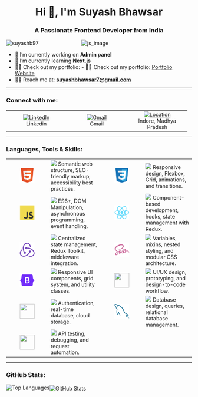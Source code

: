 <h1 align="center">Hi 👋, I'm Suyash Bhawsar</h1>
<h3 align="center">A Passionate Frontend Developer from India</h3>

<img align="right" alt="js_image" width="300" src="https://user-images.githubusercontent.com/74038190/219923809-b86dc415-a0c2-4a38-bc88-ad6cf06395a8.gif" /> 

<p align="left"> <img src="https://komarev.com/ghpvc/?username=suyashb97&label=Profile%20views&color=0e75b6&style=flat" alt="suyashb97" /> </p>

- 🔭 I’m currently working on **Admin panel**
- 🌱 I’m currently learning **Next.js**
- 👨‍💻 Check out my portfolio: - 👨‍💻 Check out my portfolio: <a href="https://suyash-bhawsar-portfolio.netlify.app/" target="_blank" rel="noopener noreferrer">Portfolio Website</a>
- 👯️‍♂️ Reach me at: **suyashbhawsar7@gmail.com**

---

<h3 align="left">Connect with me:</h3>
<table>
 <tr>
    <td align="center" width="150">
      <a href="https://www.linkedin.com/in/suyash-bhawsar" target="_blank">
        <img src="https://cdn.jsdelivr.net/gh/devicons/devicon/icons/linkedin/linkedin-original.svg" alt="LinkedIn" height="30" width="40" />
      </a><br/>
      Linkedin
    </td>
    <td align="center" width="150">
      <a href="mailto:suyashbhawsar7@gmail.com" target="_blank">
        <img src="https://upload.wikimedia.org/wikipedia/commons/7/7e/Gmail_icon_%282020%29.svg" alt="Gmail" height="30" width="40" />
      </a><br />
      Gmail
    </td>
    <td align="center" width="150">
      <a href="#" target="_blank">
        <img src="https://upload.wikimedia.org/wikipedia/commons/8/88/Map_marker.svg" alt="Location" height="30" width="40" />
      </a><br />
      Indore, Madhya Pradesh
    </td>
  </tr>

</table>



---

<h3>Languages, Tools & Skills:</h3>

<table width="100%" border="0" cellspacing="0" cellpadding="5">
  <tr>
    <td align="center" width="100"><a href="https://developer.mozilla.org/en-US/docs/Web/HTML"><img src="https://raw.githubusercontent.com/devicons/devicon/master/icons/html5/html5-original.svg" width="40" height="40"></a></td>
    <td><img src="https://img.shields.io/badge/HTML5-E34F26?style=flat&logo=html5&logoColor=white" /> Semantic web structure, SEO-friendly markup, accessibility best practices.</td>
    <td align="center" width="100"><a href="https://developer.mozilla.org/en-US/docs/Web/CSS"><img src="https://raw.githubusercontent.com/devicons/devicon/master/icons/css3/css3-original.svg" width="40" height="40"></a></td>
    <td><img src="https://img.shields.io/badge/CSS3-1572B6?style=flat&logo=css3&logoColor=white" /> Responsive design, Flexbox, Grid, animations, and transitions.</td>
  </tr>
  <tr>
    <td align="center" width="100"><a href="https://developer.mozilla.org/en-US/docs/Web/JavaScript"><img src="https://raw.githubusercontent.com/devicons/devicon/master/icons/javascript/javascript-original.svg" width="40" height="40"></a></td>
    <td><img src="https://img.shields.io/badge/JavaScript-F7DF1E?style=flat&logo=javascript&logoColor=black" /> ES6+, DOM Manipulation, asynchronous programming, event handling.</td>
    <td align="center" width="100"><a href="https://react.dev/"><img src="https://raw.githubusercontent.com/devicons/devicon/master/icons/react/react-original.svg" width="40" height="40"></a></td>
    <td><img src="https://img.shields.io/badge/React-61DAFB?style=flat&logo=react&logoColor=black" /> Component-based development, hooks, state management with Redux.</td>
  </tr>
  <tr>
    <td align="center" width="100"><a href="https://redux.js.org/"><img src="https://raw.githubusercontent.com/devicons/devicon/master/icons/redux/redux-original.svg" width="40" height="40"></a></td>
    <td><img src="https://img.shields.io/badge/Redux-764ABC?style=flat&logo=redux&logoColor=white" /> Centralized state management, Redux Toolkit, middleware integration.</td>
    <td align="center" width="100"><a href="https://sass-lang.com/"><img src="https://raw.githubusercontent.com/devicons/devicon/master/icons/sass/sass-original.svg" width="40" height="40"></a></td>
    <td><img src="https://img.shields.io/badge/SASS-CC6699?style=flat&logo=sass&logoColor=white" /> Variables, mixins, nested styling, and modular CSS architecture.</td>
  </tr>
  <tr>
    <td align="center" width="100"><a href="https://getbootstrap.com/"><img src="https://raw.githubusercontent.com/devicons/devicon/master/icons/bootstrap/bootstrap-plain.svg" width="40" height="40"></a></td>
    <td><img src="https://img.shields.io/badge/Bootstrap-7952B3?style=flat&logo=bootstrap&logoColor=white" /> Responsive UI components, grid system, and utility classes.</td>
    <td align="center" width="100"><a href="https://www.figma.com/"><img src="https://www.vectorlogo.zone/logos/figma/figma-icon.svg" width="40" height="40"></a></td>
    <td><img src="https://img.shields.io/badge/Figma-F24E1E?style=flat&logo=figma&logoColor=white" /> UI/UX design, prototyping, and design-to-code workflow.</td>
  </tr>
  <tr>
    <td align="center" width="100"><a href="https://firebase.google.com/"><img src="https://www.vectorlogo.zone/logos/firebase/firebase-icon.svg" width="40" height="40"></a></td>
    <td><img src="https://img.shields.io/badge/Firebase-FFCA28?style=flat&logo=firebase&logoColor=black" /> Authentication, real-time database, cloud storage.</td>
    <td align="center" width="100"><a href="https://www.mysql.com/"><img src="https://raw.githubusercontent.com/devicons/devicon/master/icons/mysql/mysql-original.svg" width="40" height="40"></a></td>
    <td><img src="https://img.shields.io/badge/MySQL-4479A1?style=flat&logo=mysql&logoColor=white" /> Database design, queries, relational database management.</td>
  </tr>
  <tr>
    <td align="center" width="100"><a href="https://www.postman.com/"><img src="https://www.vectorlogo.zone/logos/getpostman/getpostman-icon.svg" width="40" height="40"></a></td>
    <td><img src="https://img.shields.io/badge/Postman-FF6C37?style=flat&logo=postman&logoColor=white" /> API testing, debugging, and request automation.</td>
  </tr>
</table>


---

<h3 align="left">GitHub Stats:</h3>
<p>
  <img align="left" src="https://github-readme-stats.vercel.app/api/top-langs/?username=suyashb97&show_icons=true&locale=en&layout=compact&langs_count=6&hide=css,scss&theme=tokyonight" alt="Top Languages" />
</p>

<p>
  <img align="center" src="https://github-readme-stats.vercel.app/api?username=suyashb97&show_icons=true&locale=en&theme=tokyonight" alt="GitHub Stats" />
</p>

